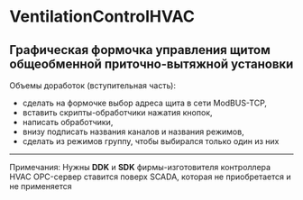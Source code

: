 # VentilationControlHVAC
Графическая формочка управления щитом общеобменной приточно-вытяжной установки
----
Объемы доработок (вступительная часть):
 - сделать на формочке выбор адреса щита в сети ModBUS-TCP,
 - вставить скрипты-обработчики нажатия кнопок,
 - написать обработчики,
 - внизу подписать названия каналов и названия режимов,
 - сделать из режимов группу, чтобы выбирался только один из них

----
Примечания:
 Нужны **DDK** и **SDK** фирмы-изготовителя контроллера HVAC
 OPC-сервер ставится поверх SCADA, которая не приобретается и не применяется
 
